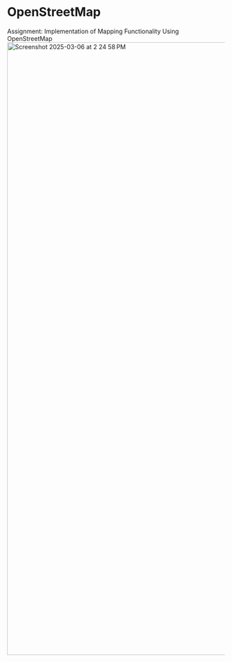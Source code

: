 # OpenStreetMap
Assignment: Implementation of Mapping Functionality Using OpenStreetMap
<img width="1416" alt="Screenshot 2025-03-06 at 2 24 58 PM" src="https://github.com/user-attachments/assets/0d409229-ad0c-47ba-8962-e00b4778ac48" />
